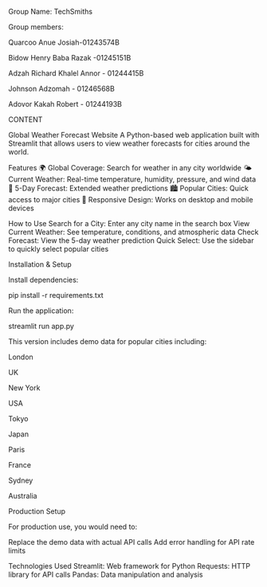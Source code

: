 Group Name: TechSmiths

Group members:

Quarcoo Anue Josiah-01243574B

Bidow Henry Baba Razak -01245151B

Adzah Richard Khalel Annor - 01244415B

Johnson Adzomah - 01246568B

Adovor Kakah Robert - 01244193B

CONTENT

Global Weather Forecast Website
A Python-based web application built with Streamlit that allows users to view weather forecasts for cities around the world.

Features
🌍 Global Coverage: Search for weather in any city worldwide
🌤️ Current Weather: Real-time temperature, humidity, pressure, and wind data
📅 5-Day Forecast: Extended weather predictions
🏙️ Popular Cities: Quick access to major cities
📱 Responsive Design: Works on desktop and mobile devices

How to Use
Search for a City: Enter any city name in the search box
View Current Weather: See temperature, conditions, and atmospheric data
Check Forecast: View the 5-day weather prediction
Quick Select: Use the sidebar to quickly select popular cities

Installation & Setup

Install dependencies:

pip install -r requirements.txt

Run the application:

streamlit run app.py

This version includes demo data for popular cities including:

London

UK

New York

USA

Tokyo

Japan

Paris

France

Sydney

Australia

Production Setup

For production use, you would need to:

Replace the demo data with actual API calls
Add error handling for API rate limits

Technologies Used
Streamlit: Web framework for Python
Requests: HTTP library for API calls
Pandas: Data manipulation and analysis




